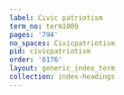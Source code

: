 ```yaml
---
label: Civic patriotism
term_no: term1009
pages: '794'
no_spaces: Civicpatriotism
pid: civicpatriotism
order: '0176'
layout: generic_index_term
collection: index-headings
---
```

